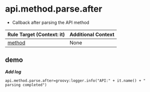 # api.method.parse.after

- Callback after parsing the API method

| Rule Target (Context: it) | Additional Context |
| ------------ | ------------ |
| [method](../tools/it.html)  | None  |

## demo

***Add log***

```properties
api.method.parse.after=groovy:logger.info("API:" + it.name() + " parsing completed")
```
